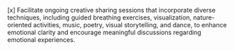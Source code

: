 [x] Facilitate ongoing creative sharing sessions that incorporate diverse techniques, including guided breathing exercises, visualization, nature-oriented activities, music, poetry, visual storytelling, and dance, to enhance emotional clarity and encourage meaningful discussions regarding emotional experiences.